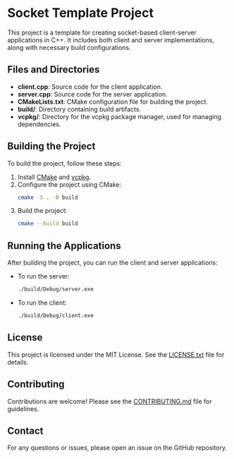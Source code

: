 # Socket Template Project

This project is a template for creating socket-based client-server applications in C++. It includes both client and server implementations, along with necessary build configurations.

## Files and Directories

- **client.cpp**: Source code for the client application.
- **server.cpp**: Source code for the server application.
- **CMakeLists.txt**: CMake configuration file for building the project.
- **build/**: Directory containing build artifacts.
- **vcpkg/**: Directory for the vcpkg package manager, used for managing dependencies.

## Building the Project

To build the project, follow these steps:

1. Install [CMake](https://cmake.org/) and [vcpkg](https://github.com/microsoft/vcpkg).
2. Configure the project using CMake:
    ```sh
    cmake -S . -B build
    ```
3. Build the project:
    ```sh
    cmake --build build
    ```

## Running the Applications

After building the project, you can run the client and server applications:

- To run the server:
    ```sh
    ./build/Debug/server.exe
    ```

- To run the client:
    ```sh
    ./build/Debug/client.exe
    ```


## License

This project is licensed under the MIT License. See the [LICENSE.txt](vcpkg/LICENSE.txt) file for details.

## Contributing

Contributions are welcome! Please see the [CONTRIBUTING.md](vcpkg/CONTRIBUTING.md) file for guidelines.

## Contact

For any questions or issues, please open an issue on the GitHub repository.